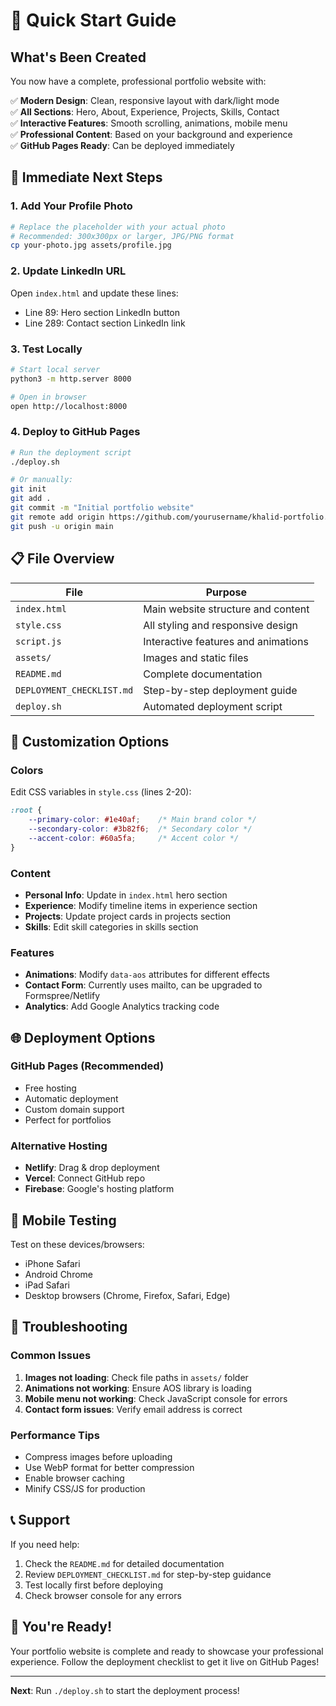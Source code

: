 # 🚀 Quick Start Guide

## What's Been Created

You now have a complete, professional portfolio website with:

✅ **Modern Design**: Clean, responsive layout with dark/light mode  
✅ **All Sections**: Hero, About, Experience, Projects, Skills, Contact  
✅ **Interactive Features**: Smooth scrolling, animations, mobile menu  
✅ **Professional Content**: Based on your background and experience  
✅ **GitHub Pages Ready**: Can be deployed immediately  

## 🎯 Immediate Next Steps

### 1. Add Your Profile Photo
```bash
# Replace the placeholder with your actual photo
# Recommended: 300x300px or larger, JPG/PNG format
cp your-photo.jpg assets/profile.jpg
```

### 2. Update LinkedIn URL
Open `index.html` and update these lines:
- Line 89: Hero section LinkedIn button
- Line 289: Contact section LinkedIn link

### 3. Test Locally
```bash
# Start local server
python3 -m http.server 8000

# Open in browser
open http://localhost:8000
```

### 4. Deploy to GitHub Pages
```bash
# Run the deployment script
./deploy.sh

# Or manually:
git init
git add .
git commit -m "Initial portfolio website"
git remote add origin https://github.com/yourusername/khalid-portfolio.git
git push -u origin main
```

## 📋 File Overview

| File | Purpose |
|------|---------|
| `index.html` | Main website structure and content |
| `style.css` | All styling and responsive design |
| `script.js` | Interactive features and animations |
| `assets/` | Images and static files |
| `README.md` | Complete documentation |
| `DEPLOYMENT_CHECKLIST.md` | Step-by-step deployment guide |
| `deploy.sh` | Automated deployment script |

## 🎨 Customization Options

### Colors
Edit CSS variables in `style.css` (lines 2-20):
```css
:root {
    --primary-color: #1e40af;    /* Main brand color */
    --secondary-color: #3b82f6;  /* Secondary color */
    --accent-color: #60a5fa;     /* Accent color */
}
```

### Content
- **Personal Info**: Update in `index.html` hero section
- **Experience**: Modify timeline items in experience section
- **Projects**: Update project cards in projects section
- **Skills**: Edit skill categories in skills section

### Features
- **Animations**: Modify `data-aos` attributes for different effects
- **Contact Form**: Currently uses mailto, can be upgraded to Formspree/Netlify
- **Analytics**: Add Google Analytics tracking code

## 🌐 Deployment Options

### GitHub Pages (Recommended)
- Free hosting
- Automatic deployment
- Custom domain support
- Perfect for portfolios

### Alternative Hosting
- **Netlify**: Drag & drop deployment
- **Vercel**: Connect GitHub repo
- **Firebase**: Google's hosting platform

## 📱 Mobile Testing

Test on these devices/browsers:
- iPhone Safari
- Android Chrome
- iPad Safari
- Desktop browsers (Chrome, Firefox, Safari, Edge)

## 🔧 Troubleshooting

### Common Issues
1. **Images not loading**: Check file paths in `assets/` folder
2. **Animations not working**: Ensure AOS library is loading
3. **Mobile menu not working**: Check JavaScript console for errors
4. **Contact form issues**: Verify email address is correct

### Performance Tips
- Compress images before uploading
- Use WebP format for better compression
- Enable browser caching
- Minify CSS/JS for production

## 📞 Support

If you need help:
1. Check the `README.md` for detailed documentation
2. Review `DEPLOYMENT_CHECKLIST.md` for step-by-step guidance
3. Test locally first before deploying
4. Check browser console for any errors

## 🎉 You're Ready!

Your portfolio website is complete and ready to showcase your professional experience. Follow the deployment checklist to get it live on GitHub Pages!

---

**Next**: Run `./deploy.sh` to start the deployment process! 
